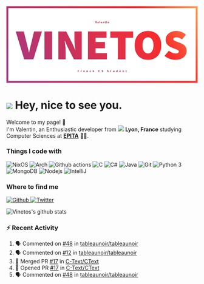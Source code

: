 <!--
**Vinetos/Vinetos** is a ✨ _special_ ✨ repository because its `README.md` (this file) appears on your GitHub profile.
-->
<a align="center" href="https://vinetos.fr">
  <img src="https://raw.githubusercontent.com/Vinetos/Vinetos/master/Vinetos%20Banner.png" />
</a>

# <img src="https://emojis.slackmojis.com/emojis/images/1531849430/4246/blob-sunglasses.gif?1531849430" width="50"/> Hey, nice to see you.

Welcome to my page! :wave:  
I'm Valentin, an Enthusiastic developer from <img src="https://image.flaticon.com/icons/svg/197/197560.svg" width="13"/> **Lyon, France** studying Computer Sciences at [**EPITA**](https://www.epita.fr/en/) 👨‍🎓.

### Things I code with
<p>
  <img alt="NixOS" src="https://img.shields.io/badge/-NixOS-00cec9?style=flat-square&logo=nixos&logoColor=white" />
  <img alt="Arch" src="https://img.shields.io/badge/-Arch-2088FF?style=flat-square&logo=arch-linux&logoColor=white" />
  <img alt="Github actions" src="https://img.shields.io/badge/-Github_Actions-4834d4?style=flat-square&logo=github-actions&logoColor=white" />
  <img alt="C" src="https://img.shields.io/badge/-C-be2edd?style=flat-square&logo=c&logoColor=white" />
  <img alt="C#" src="https://img.shields.io/badge/-C%23-E10098?style=flat-square&logo=c#&logoColor=white" />
  <img alt="Java" src="https://img.shields.io/badge/-Java-ea2845?style=flat-square&logo=java&logoColor=white" />
  <img alt="Git" src="https://img.shields.io/badge/-Git-F05032?style=flat-square&logo=git&logoColor=white" />
  <img alt="Python 3" src="https://img.shields.io/badge/-Python%203-F7B93E?style=flat-square&logo=python&logoColor=white" />
  <img alt="MongoDB" src="https://img.shields.io/badge/-MongoDB-13aa52?style=flat-square&logo=mongodb&logoColor=white" />
  <img alt="Nodejs" src="https://img.shields.io/badge/-Nodejs-43853d?style=flat-square&logo=Node.js&logoColor=white" />
  <img alt="IntelliJ" src="https://img.shields.io/badge/-IntelliJ-000000?style=flat-square&logo=intellij-idea&logoColor=white" />
</p>

### Where to find me
<p>
  <a href="https://github.com/Vinetos" target="_blank">
    <img alt="Github" src="https://img.shields.io/badge/GitHub-%2312100E.svg?&style=for-the-badge&logo=Github&logoColor=white" />
  </a> 
  <a href="https://twitter.com/Vinetos" target="_blank">
    <img alt="Twitter" src="https://img.shields.io/badge/twitter-%231DA1F2.svg?&style=for-the-badge&logo=twitter&logoColor=white" />
  </a> 
</p>


![Vinetos's github stats](https://github-readme-stats.vercel.app/api?username=Vinetos)

### :zap: Recent Activity

<!--START_SECTION:activity-->
1. 🗣 Commented on [#48](https://github.com/tableaunoir/tableaunoir/issues/48) in [tableaunoir/tableaunoir](https://github.com/tableaunoir/tableaunoir)
2. 🗣 Commented on [#12](https://github.com/tableaunoir/tableaunoir/issues/12) in [tableaunoir/tableaunoir](https://github.com/tableaunoir/tableaunoir)
3. 🎉 Merged PR [#17](https://github.com/C-Text/CText/pull/17) in [C-Text/CText](https://github.com/C-Text/CText)
4. 💪 Opened PR [#17](https://github.com/C-Text/CText/pull/17) in [C-Text/CText](https://github.com/C-Text/CText)
5. 🗣 Commented on [#48](https://github.com/tableaunoir/tableaunoir/issues/48) in [tableaunoir/tableaunoir](https://github.com/tableaunoir/tableaunoir)
<!--END_SECTION:activity-->

